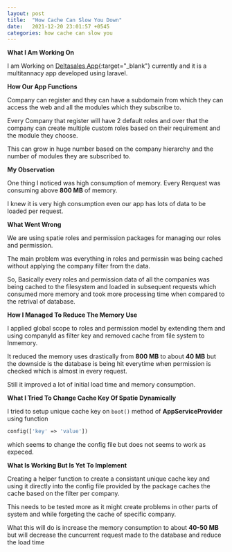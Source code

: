 ```yaml
---
layout: post
title:  "How Cache Can Slow You Down"
date:   2021-12-20 23:01:57 +0545
categories: how cache can slow you
---
```


**What I Am Working On**

I am Working on [Deltasales App](https://deltatechnepal.com/product/delta-sales-crm){:target="_blank"} currently and it is a multitannacy app developed using laravel.


**How Our App Functions**

Company can register and they can have a subdomain from which they can access the web and all the modules which they subscribe to. 

Every Company that register will have 2 default roles and over that the company can create multiple custom roles based on their requirement and the module they choose.

This can grow in huge number based on the company hierarchy and the number of modules they are subscribed to.


**My Observation**

One thing I noticed was high consumption of memory. Every Rerquest was consuming above **800 MB** of memory. 

I knew it is very high consumption even our app has lots of data to be loaded per request.

<!-- 
**What was actually happening**

We are using spatie roles and permission packages for managing our roles and permission.
Basically spatie roles and permission caches all the data of roles and permission for all the company available in our database. -->

**What Went Wrong**

We are using spatie roles and permission packages for managing our roles and permission.

The main problem was everything in roles and permissin was being cached without applying the company filter from the data.

So, Basically every roles and permission data of all the companies was being cached to the filesystem and loaded in subsequent requests which consumed more memory and took more processing time when compared to the retrival of database.

**How I Managed To Reduce The Memory Use**

I applied global scope to roles and permission model by extending them and using companyId as filter key and removed cache from file system to Inmemory.

It reduced the memory uses drastically from **800 MB** to about **40 MB** but the downside is the database is being hit everytime when permission is checked which is almost in every request.

Still it improved a lot of initial load time and memory consumption.

**What I Tried To Change Cache Key Of Spatie Dynamically**

I tried to setup unique cache key on ```boot()``` method of **AppServiceProvider** using function
```php
config(['key' => 'value'])
``` 
which seems to change the config file but does not seems to work as expeced.


**What Is Working But Is Yet To Implement**

Creating a helper function to create a consistant unique cache key and using it directly into the config file provided by the package caches the cache based on the filter per company. 

This needs to be tested more as it might create problems in other parts of system and while forgeting the cache of specific company.

What this will do is increase the memory consumption to about **40-50 MB**  but will decrease the cuncurrent request made to the database and reduce the load time

